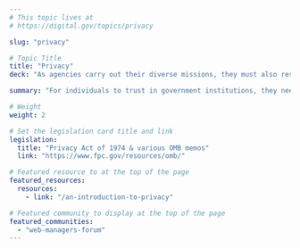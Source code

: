 ```yaml
---
# This topic lives at
# https://digital.gov/topics/privacy

slug: "privacy"

# Topic Title
title: "Privacy"
deck: "As agencies carry out their diverse missions, they must also respect and protect personally identifiable information (PII)."

summary: "For individuals to trust in government institutions, they need to know that their personal information is secure, and will be used only for legitimate purposes. Certain groups may be especially vulnerable to privacy violations that can put them at risk of discrimination, harassment, or even physical harm. By following federal rules and regulations regarding the collection, use, and disclosure of personal information, agencies can mitigate these risks to the public."

# Weight
weight: 2

# Set the legislation card title and link
legislation:
  title: "Privacy Act of 1974 & various OMB memos"
  link: "https://www.fpc.gov/resources/omb/"

# Featured resource to at the top of the page
featured_resources:
  resources:
    - link: "/an-introduction-to-privacy"

# Featured community to display at the top of the page
featured_communities:
  - "web-managers-forum"
---
```

